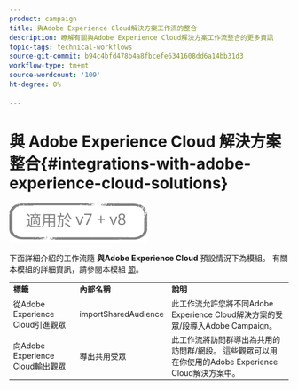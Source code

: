 ```yaml
---
product: campaign
title: 與Adobe Experience Cloud解決方案工作流的整合
description: 瞭解有關與Adobe Experience Cloud解決方案工作流整合的更多資訊
topic-tags: technical-workflows
source-git-commit: b94c4bfd478b4a8fbcefe6341608dd6a14bb31d3
workflow-type: tm+mt
source-wordcount: '109'
ht-degree: 8%

---
```



# 與 Adobe Experience Cloud 解決方案整合{#integrations-with-adobe-experience-cloud-solutions}

![](../../assets/common.svg)

下面詳細介紹的工作流隨 **與Adobe Experience Cloud** 預設情況下為模組。 有關本模組的詳細資訊，請參閱本模組 [節](../../integrations/using/configuring-ims.md#installing-the-package)。

<table> 
 <tbody> 
  <tr> 
   <td> <strong>標籤</strong><br /> </td> 
   <td> <strong>內部名稱</strong><br /> </td> 
   <td> <strong>說明</strong><br /> </td> 
  </tr> 
  <tr> 
   <td> <span class="uicontrol">從Adobe Experience Cloud引進觀眾</span> <br /> </td> 
   <td> <span class="uicontrol">importSharedAudience</span> <br /> </td> 
   <td> 此工作流允許您將不同Adobe Experience Cloud解決方案的受眾/段導入Adobe Campaign。<br /> </td> 
  </tr> 
  <tr> 
   <td> <span class="uicontrol">向Adobe Experience Cloud輸出觀眾</span> <br /> </td> 
   <td> <span class="uicontrol">導出共用受眾</span> <br /> </td> 
   <td> 此工作流將訪問群導出為共用的訪問群/網段。 這些觀眾可以用在你使用的Adobe Experience Cloud解決方案中。<br /> </td> 
  </tr> 
 </tbody> 
</table>

